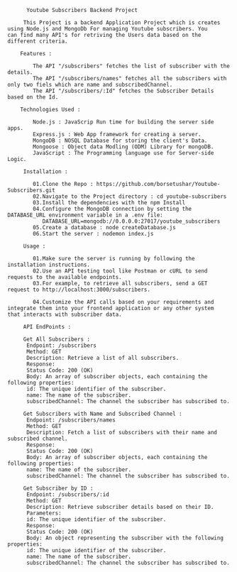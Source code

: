           Youtube Subscribers Backend Project
                   
         This Project is a backend Application Project which is creates using Node.js and MongoDb For managing Youtube subscribers. You            can find many API's for retriving the Users data based on the different criteria.

        Features : 

            The API "/subscribers" fetches the list of subscriber with the details.
            The API "/subscribers/names" fetches all the subscribers with only two fiels which are name and subscribedChannel.
            The API "/subscribers/:Id" fetches the Subscriber Details based on the Id.

        Technologies Used : 

            Node.js : JavaScrip Run time for building the server side apps.
            Express.js : Web App framework for creating a server.
            MongoDB : NOSQL Database for storing the client's Data.
            Mongoose : Object data Modling (ODM) Library for mongoDB.
            JavaScript : The Programming language use for Server-side Logic.   
            
         Installation :
          
            01.Clone the Repo : https://github.com/borsetushar/Youtube-Subscribers.git
            02.Navigate to the Project directory : cd youtube-subscribers
            03.Install the dependencies with the npm Install
            04.Configure the MongoDB connection by setting the DATABASE_URL environment variable in a .env file:
               DATABASE_URL=mongodb://0.0.0.0:27017/youtube_subscribers
            05.Create a database : node createDatabase.js   
            06.Start the server : nodemon index.js   
            
         Usage :
         
            01.Make sure the server is running by following the installation instructions.
            02.Use an API testing tool like Postman or cURL to send requests to the available endpoints.
            03.For example, to retrieve all subscribers, send a GET request to http://localhost:3000/subscribers.

            04.Customize the API calls based on your requirements and integrate them into your frontend application or any other system                 that interacts with subscriber data.
            
         API EndPoints : 
         
         Get All Subscribers :
          Endpoint: /subscribers
          Method: GET
          Description: Retrieve a list of all subscribers.
          Response:
          Status Code: 200 (OK)
          Body: An array of subscriber objects, each containing the following properties:
          id: The unique identifier of the subscriber.
          name: The name of the subscriber.
          subscribedChannel: The channel the subscriber has subscribed to.

         Get Subscribers with Name and Subscribed Channel :
          Endpoint: /subscribers/names
          Method: GET
          Description: Fetch a list of subscribers with their name and subscribed channel.
          Response:
          Status Code: 200 (OK)
          Body: An array of subscriber objects, each containing the following properties:
          name: The name of the subscriber.
          subscribedChannel: The channel the subscriber has subscribed to.
          
         Get Subscriber by ID :
          Endpoint: /subscribers/:id
          Method: GET
          Description: Retrieve subscriber details based on their ID.
          Parameters:
          id: The unique identifier of the subscriber.
          Response:
          Status Code: 200 (OK)
          Body: An object representing the subscriber with the following properties:
          id: The unique identifier of the subscriber.
          name: The name of the subscriber.
          subscribedChannel: The channel the subscriber has subscribed to.
